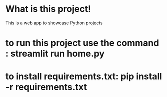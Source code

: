 # What is this project!
This is a web app to showcase Python projects

# to run this project use the command : streamlit run home.py
# to install requirements.txt: pip install -r requirements.txt